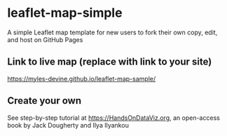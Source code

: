 # leaflet-map-simple
A simple Leaflet map template for new users to fork their own copy, edit, and host on GitHub Pages

## Link to live map (replace with link to your site)
https://myles-devine.github.io/leaflet-map-sample/

## Create your own
See step-by-step tutorial at https://HandsOnDataViz.org, an open-access book by Jack Dougherty and Ilya Ilyankou
